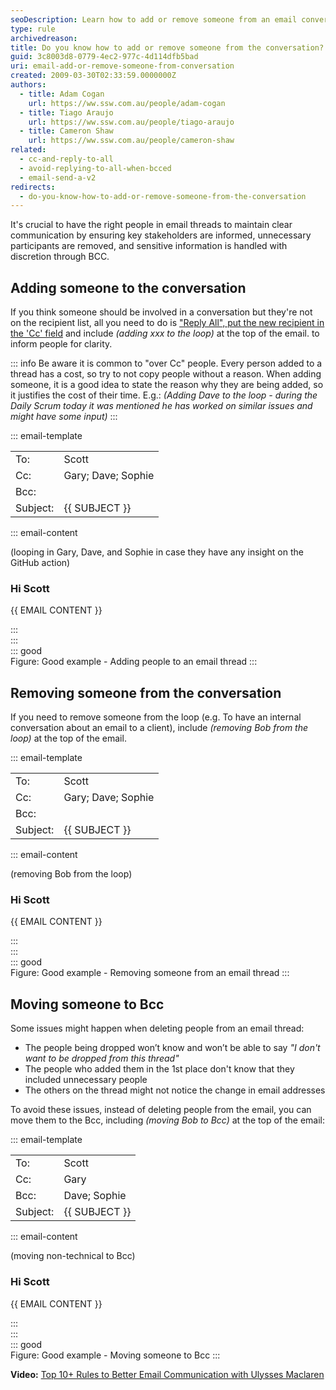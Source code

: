 ```yaml
---
seoDescription: Learn how to add or remove someone from an email conversation, including tips on when and how to do it effectively.
type: rule
archivedreason:
title: Do you know how to add or remove someone from the conversation?
guid: 3c8003d8-0779-4ec2-977c-4d114dfb5bad
uri: email-add-or-remove-someone-from-conversation
created: 2009-03-30T02:33:59.0000000Z
authors:
  - title: Adam Cogan
    url: https://ww.ssw.com.au/people/adam-cogan
  - title: Tiago Araujo
    url: https://ww.ssw.com.au/people/tiago-araujo
  - title: Cameron Shaw
    url: https://ww.ssw.com.au/people/cameron-shaw
related:
  - cc-and-reply-to-all
  - avoid-replying-to-all-when-bcced
  - email-send-a-v2
redirects:
  - do-you-know-how-to-add-or-remove-someone-from-the-conversation
---
```


It's crucial to have the right people in email threads to maintain clear communication by ensuring key stakeholders are informed, unnecessary participants are removed, and sensitive information is handled with discretion through BCC.

<!--endintro-->

## Adding someone to the conversation

If you think someone should be involved in a conversation but they're not on the recipient list, all you need to do is ["Reply All", put the new recipient in the 'Cc' field](/cc-and-reply-to-all) and include _(adding xxx to the loop)_ at the top of the email. to inform people for clarity.

::: info
Be aware it is common to "over Cc" people. Every person added to a thread has a cost, so try to not copy people without a reason. When adding someone, it is a good idea to state the reason why they are being added, so it justifies the cost of their time. E.g.: _(Adding Dave to the loop - during the Daily Scrum today it was mentioned he has worked on similar issues and might have some input)_
:::

::: email-template

|          |                    |
| -------- | ------------------ |
| To:      | Scott              |
| Cc:      | Gary; Dave; Sophie |
| Bcc:     |                    |
| Subject: | {{ SUBJECT }}      |

::: email-content

(looping in Gary, Dave, and Sophie in case they have any insight on the GitHub action)

### Hi Scott

{{ EMAIL CONTENT }}

:::  
:::  
::: good  
Figure: Good example - Adding people to an email thread
:::

## Removing someone from the conversation

If you need to remove someone from the loop (e.g. To have an internal conversation about an email to a client), include _(removing Bob from the loop)_ at the top of the email.

::: email-template

|          |                    |
| -------- | ------------------ |
| To:      | Scott              |
| Cc:      | Gary; Dave; Sophie |
| Bcc:     |                    |
| Subject: | {{ SUBJECT }}      |

::: email-content

(removing Bob from the loop)

### Hi Scott

{{ EMAIL CONTENT }}

:::  
:::  
::: good  
Figure: Good example - Removing someone from an email thread
:::

## Moving someone to Bcc

Some issues might happen when deleting people from an email thread:

- The people being dropped won’t know and won’t be able to say _"I don't want to be dropped from this thread"_
- The people who added them in the 1st place don't know that they included unnecessary people
- The others on the thread might not notice the change in email addresses

To avoid these issues, instead of deleting people from the email, you can move them to the Bcc, including _(moving Bob to Bcc)_ at the top of the email:

::: email-template

|          |               |
| -------- | ------------- |
| To:      | Scott         |
| Cc:      | Gary          |
| Bcc:     | Dave; Sophie  |
| Subject: | {{ SUBJECT }} |

::: email-content

(moving non-technical to Bcc)

### Hi Scott

{{ EMAIL CONTENT }}

:::  
:::  
::: good  
Figure: Good example - Moving someone to Bcc
:::

**Video:** [Top 10+ Rules to Better Email Communication with Ulysses Maclaren](https://www.youtube.com/watch?v=LAqRokqq4jI)
